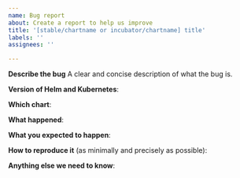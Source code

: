```yaml
---
name: Bug report
about: Create a report to help us improve
title: '[stable/chartname or incubator/chartname] title'
labels: ''
assignees: ''

---
```


<!-- Thanks for filing an issue! Before hitting the button, please answer these questions. It's helpful to search the existing GitHub issues first. It's likely that another user has already reported the issue you're facing, or it's a known issue that we're already aware of 

Fill in as much of the template below as you can.  If you leave out
information, we can't help you as well.

Be ready for followup questions, and please respond in a timely manner. 
If we can't reproduce a bug or think a feature already exists, we might 
close your issue.  If we're wrong, PLEASE feel free to reopen it and
explain why.
-->

**Describe the bug**
A clear and concise description of what the bug is.

**Version of Helm and Kubernetes**:


**Which chart**:


**What happened**:


**What you expected to happen**:


**How to reproduce it** (as minimally and precisely as possible):


**Anything else we need to know**:

